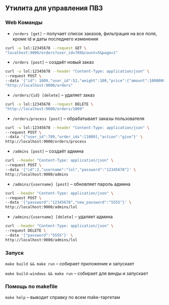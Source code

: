 ## Утилита для управления ПВЗ

### Web Команды
- `/orders [get]` – получает список заказов, фильтрация на все поля, кроме id и даты последнего изменения
```bash
curl -u lol:12345678 --request GET \
"localhost:9000/orders?user_id=789&count=5&page=1"
```
- `/orders [post]` – создаёт новый заказ
```bash
curl -u lol:12345678 --header "Content-Type: application/json" \
--request POST \
--data '{"id": 1009,"user_id":52,"weight":100,"price":{"amount":1000000,"currency":"RUB"},"packaging":2,"extra_packaging":3,"expiry_date":"2025-03-10T00:00:00Z"}' \
"http://localhost:9000/orders"
```
- `/orders/{id} [delete]` – удаляет заказ
```bash
curl -u lol:12345678 --request DELETE \
"http://localhost:9000/orders/1009"
```
- `/orders/process [post]` – обрабатывает заказы пользователя
```bash
curl -u lol:12345678 --header "Content-Type: application/json" \
--request POST \
--data '{"user_id":789,"order_ids":[1009],"action":"give"}' \
http://localhost:9000/orders/process
```

- `/admins [post]` – создаёт админа
```bash
curl --header "Content-Type: application/json" \
--request POST \
--data '{"id":2,"username":"lol","password":"12345678"}' \
http://localhost:9000/admins
```
- `/admins/{username} [post]` – обновляет пароль админа
```bash
curl --header "Content-Type: application/json" \
--request POST \
--data '{"password":"12345678","new_password":"5555"}' \
http://localhost:9000/admins/lol
```
- `/admins/{username} [delete]` – удаляет админа
```bash
curl --header "Content-Type: application/json" \
--request DELETE \
--data '{"password":"5555"}' \
http://localhost:9000/admins/lol
```

### Запуск

`make build && make run` – собирает приложение и запускает

`make build-windows && make run` – собирает для винды и запускает

### Помощь по makefile

`make help` – выводит справку по всем make-таргетам